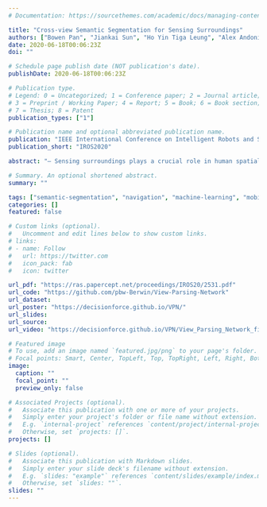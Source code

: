```yaml
---
# Documentation: https://sourcethemes.com/academic/docs/managing-content/

title: "Cross-view Semantic Segmentation for Sensing Surroundings"
authors: ["Bowen Pan", "Jiankai Sun", "Ho Yin Tiga Leung", "Alex Andonian", "Bolei Zhou"]
date: 2020-06-18T00:06:23Z
doi: ""

# Schedule page publish date (NOT publication's date).
publishDate: 2020-06-18T00:06:23Z

# Publication type.
# Legend: 0 = Uncategorized; 1 = Conference paper; 2 = Journal article;
# 3 = Preprint / Working Paper; 4 = Report; 5 = Book; 6 = Book section;
# 7 = Thesis; 8 = Patent
publication_types: ["1"]

# Publication name and optional abbreviated publication name.
publication: "IEEE International Conference on Intelligent Robots and Systems (IROS) 2020"
publication_short: "IROS2020"

abstract: "— Sensing surroundings plays a crucial role in human spatial perception, as it extracts the spatial configuration of objects as well as the free space from the observations. To facilitate the robot perception with such a surrounding sensing capability, we introduce a novel visual task called Cross-view Semantic Segmentation as well as a framework named View Parsing Network (VPN) to address it. In the cross-view semantic segmentation task, the agent is trained to parse the first-view observations into a top-down-view semantic map indicating the spatial location of all the objects at pixel-level. The main issue of this task is that we lack the real-world annotations of top-down view data. To mitigate this, we train the VPN in 3D graphics environment and utilise the domain adaptation technique to transfer it to handle real-world data. We evaluate our VPN on both synthetic and real-world agents. The experimental results show that our model can effectively make use of the information from different views and multi-modalities to understanding spatial information. Our further experiment on a LoCoBot robot shows that our model enables the surrounding sensing capability from 2D image input. Code and demo videos can be found at https://view-parsing-network.github.io."

# Summary. An optional shortened abstract.
summary: ""

tags: ["semantic-segmentation", "navigation", "machine-learning", "mobile-robots", "PyRobot"]
categories: []
featured: false

# Custom links (optional).
#   Uncomment and edit lines below to show custom links.
# links:
# - name: Follow
#   url: https://twitter.com
#   icon_pack: fab
#   icon: twitter

url_pdf: "https://ras.papercept.net/proceedings/IROS20/2531.pdf"
url_code: "https://github.com/pbw-Berwin/View-Parsing-Network"
url_dataset:
url_poster: "https://decisionforce.github.io/VPN/"
url_slides:
url_source:
url_video: "https://decisionforce.github.io/VPN/View_Parsing_Network_files/demo_video.m4v"

# Featured image
# To use, add an image named `featured.jpg/png` to your page's folder.
# Focal points: Smart, Center, TopLeft, Top, TopRight, Left, Right, BottomLeft, Bottom, BottomRight.
image:
  caption: ""
  focal_point: ""
  preview_only: false

# Associated Projects (optional).
#   Associate this publication with one or more of your projects.
#   Simply enter your project's folder or file name without extension.
#   E.g. `internal-project` references `content/project/internal-project/index.md`.
#   Otherwise, set `projects: []`.
projects: []

# Slides (optional).
#   Associate this publication with Markdown slides.
#   Simply enter your slide deck's filename without extension.
#   E.g. `slides: "example"` references `content/slides/example/index.md`.
#   Otherwise, set `slides: ""`.
slides: ""
---
```

